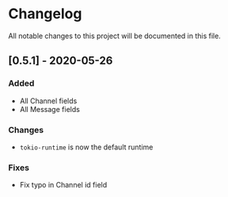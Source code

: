 # Changelog
All notable changes to this project will be documented in this file.

## [0.5.1] - 2020-05-26
### Added
- All Channel fields
- All Message fields

### Changes
- `tokio-runtime` is now the default runtime

### Fixes
- Fix typo in Channel id field